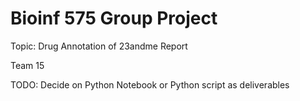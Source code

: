 # Bioinf 575 Group Project

Topic: Drug Annotation of 23andme Report

Team 15

TODO: Decide on Python Notebook or Python script as deliverables
